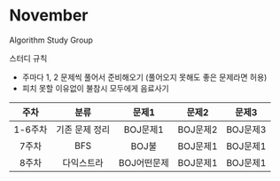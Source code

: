 # November
Algorithm Study Group

스터디 규칙
- 주마다 1, 2 문제씩 풀어서 준비해오기 (풀어오지 못해도 좋은 문제라면 허용)
- 피치 못할 이유없이 불참시 모두에게 음료사기

|주차|분류|문제1|문제2|문제3| 
|:---:|:---:|:---:|:---:|:---:|
|1-6주차|기존 문제 정리|BOJ문제1|BOJ문제2|BOJ문제3|
|7주차|BFS|BOJ불|BOJ문제1|BOJ문제1|
|8주차|다익스트라|BOJ어떤문제|BOJ문제1|BOJ문제1|
